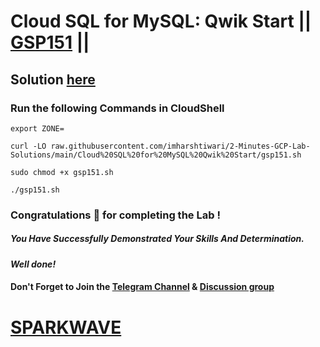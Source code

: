 # Cloud SQL for MySQL: Qwik Start || [GSP151](https://www.cloudskillsboost.google/focuses/936?parent=catalog) ||

## Solution [here](https://youtu.be/YuDVbvtuIr0)

### Run the following Commands in CloudShell

```
export ZONE=
```
```
curl -LO raw.githubusercontent.com/imharshtiwari/2-Minutes-GCP-Lab-Solutions/main/Cloud%20SQL%20for%20MySQL%20Qwik%20Start/gsp151.sh

sudo chmod +x gsp151.sh

./gsp151.sh
```

### Congratulations 🎉 for completing the Lab !

##### *You Have Successfully Demonstrated Your Skills And Determination.*

#### *Well done!*

#### Don't Forget to Join the [Telegram Channel](https://t.me/sparkwave.01) & [Discussion group](https://t.me/sparkwave.01chats)

# [SPARKWAVE](https://www.youtube.com/@sparkwave.01)
